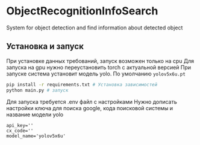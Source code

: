 # ObjectRecognitionInfoSearch

System for object detection and find information about detected object

## Установка и запуск

При установке данных требований, запуск возможен только на cpu
Для запуска на gpu нужно переустановить torch с актуальной версией
При запуске система установит модель yolo. По умолчанию `yolov5x6u.pt`

```bash
pip install -r requirements.txt # Установка зависимостей
python main.py # запуск
```

Для запуска требуется .env файл с настройками
Нужно дописать настройки ключа для поиска google, кода поисковой системы и название модели yolo

```env
api_key=''
cx_code=''
model_name='yolov5x6u'
```
